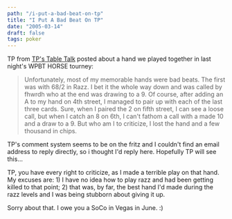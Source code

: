 ```yaml
---
path: "/i-put-a-bad-beat-on-tp"
title: "I Put A Bad Beat On TP"
date: "2005-03-14"
draft: false
tags: poker
---
```


TP from <a href="http://www.provick.ca/">TP's Table Talk</a> posted about a hand we played together in last night's WPBT HORSE tourney:
<blockquote> Unfortunately, most of my memorable hands were bad beats. The first was with 68/2 in Razz. I bet it the whole way down and was called by fhwrdh who at the end was drawing to a 9. Of course, after adding an A to my hand on 4th street, I managed to pair up with each of the last three cards. Sure, when I paired the 2 on fifth street, I can see a loose call, but when I catch an 8 on 6th, I can't fathom a call with a made 10 and a draw to a 9. But who am I to criticize, I lost the hand and a few thousand in chips.</blockquote>

TP's comment system seems to be on the fritz and I couldn't find an email address to reply directly, so i thought I'd reply here. Hopefully TP will see this...

TP, you have every right to criticize, as I made a terrible play on that hand. My excuses are: 1) I have no idea how to play razz and had been getting killed to that point; 2) that was, by far, the best hand I'd made during the razz levels and I was being stubborn about giving it up.

Sorry about that. I owe you a SoCo in Vegas in June. :)
